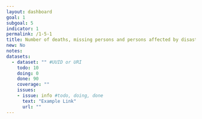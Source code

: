 ```yaml
---
layout: dashboard
goal: 1
subgoal: 5
indicator: 1
permalink: /1-5-1
title: Number of deaths, missing persons and persons affected by disaster per 100,000 people*
new: No
notes:
datasets:
  - dataset: "" #UUID or URI
    todo: 10
    doing: 0
    done: 90
    coverage: ""
    issues:
    - issue: info #todo, doing, done
      text: "Example Link"
      url: ""
---
```

